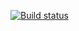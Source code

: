 [![Build status](https://ci.appveyor.com/api/projects/status/qx828ga92putc9bw?svg=true)](https://ci.appveyor.com/project/Irina-Khaustova/homework-objects-2)
